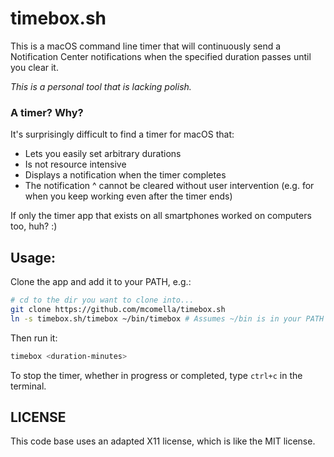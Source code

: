 # timebox.sh
This is a macOS command line timer that will continuously send a Notification
Center notifications when the specified duration passes until you clear it.

*This is a personal tool that is lacking polish.*

### A timer? Why?
It's surprisingly difficult to find a timer for macOS that:
- Lets you easily set arbitrary durations
- Is not resource intensive
- Displays a notification when the timer completes
- The notification ^ cannot be cleared without user intervention (e.g. for when
  you keep working even after the timer ends)

If only the timer app that exists on all smartphones worked on computers too,
huh? :)

## Usage:
Clone the app and add it to your PATH, e.g.:
```sh
# cd to the dir you want to clone into...
git clone https://github.com/mcomella/timebox.sh
ln -s timebox.sh/timebox ~/bin/timebox # Assumes ~/bin is in your PATH
```

Then run it:
```sh
timebox <duration-minutes>
```

To stop the timer, whether in progress or completed, type `ctrl+c` in the
terminal.

## LICENSE
This code base uses an adapted X11 license, which is like the MIT license.

